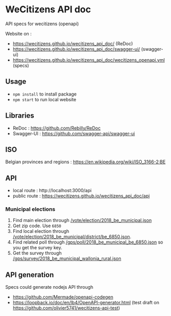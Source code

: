 # WeCitizens API doc

API specs for wecitizens (openapi)

Website on : 

* https://wecitizens.github.io/wecitizens_api_doc/ (ReDoc)
* https://wecitizens.github.io/wecitizens_api_doc/swagger-ui/ (swagger-ui)
* https://wecitizens.github.io/wecitizens_api_doc/wecitizens_openapi.yml (specs)

## Usage

* `npm install` to install package
* `npm start` to run local website

## Libraries

* ReDoc : https://github.com/Rebilly/ReDoc
* Swagger-UI : https://github.com/swagger-api/swagger-ui

## ISO

Belgian provinces and regions : https://en.wikipedia.org/wiki/ISO_3166-2:BE

## API

* local route : http://localhost:3000/api
* public route : https://wecitizens.github.io/wecitizens_api_doc/api

### Municipal elections

1. Find main election through [/vote/election/2018_be_municipal.json](/docs/api/vote/election/2018_be_municipal.json)
2. Get zip code. Use `6850`
3. Find local election through [/vote/election/2018_be_municipal/district/be_6850.json](/docs/api/vote/election/2018_be_municipal/district/be_6850.json).
4. Find related poll through [/gps/poll/2018_be_municipal_be_6850.json](/docs/api/gps/poll/2018_be_municipal_be_6850.json) so you get the survey key.
5. Get the survey through [/gps/survey/2018_be_municipal_wallonia_rural.json](/docs/api/gps/survey/2018_be_municipal_wallonia_rural.json)

## API generation

Specs could generate nodejs API through

* https://github.com/Mermade/openapi-codegen
* https://loopback.io/doc/en/lb4/OpenAPI-generator.html (test draft on https://github.com/olivier5741/wecitizens-api-test)




